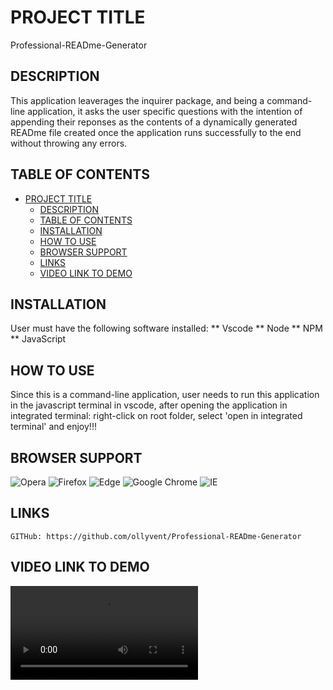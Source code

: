 # PROJECT TITLE

Professional-READme-Generator



## DESCRIPTION

This application leaverages the inquirer package, and being a command-line application, it asks the user specific questions with the intention of appending their reponses as the contents of a dynamically generated READme file created once the application runs successfully to the end without throwing any errors.



## TABLE OF CONTENTS

- [PROJECT TITLE](#project-title)
    - [DESCRIPTION](#description)
    - [TABLE OF CONTENTS](#table-of-contents)
    - [INSTALLATION](#installation)
    - [HOW TO USE](#how-to-use)
    - [BROWSER SUPPORT](#browser-support)
    - [LINKS](#links)
    - [VIDEO LINK TO DEMO](#video-link-to-demo)



## INSTALLATION

User must have the following software installed:
** Vscode
** Node
** NPM
** JavaScript



## HOW TO USE

Since this is a command-line application, user needs to run this application in the javascript terminal in vscode, after opening the application in integrated terminal: right-click on root folder, select 'open in integrated terminal' and enjoy!!!



## BROWSER SUPPORT

![Opera](https://img.shields.io/badge/Opera-FF1B2D?style=for-the-badge&logo=Opera&logoColor=white)
![Firefox](https://img.shields.io/badge/Firefox-FF7139?style=for-the-badge&logo=Firefox-Browser&logoColor=white)
![Edge](https://img.shields.io/badge/Edge-0078D7?style=for-the-badge&logo=Microsoft-edge&logoColor=white)
![Google Chrome](https://img.shields.io/badge/Google%20Chrome-4285F4?style=for-the-badge&logo=GoogleChrome&logoColor=white)
![IE](https://img.shields.io/badge/Internet%20Explorer-0076D6?style=for-the-badge&logo=Internet%20Explorer&logoColor=white)




## LINKS

    GITHub: https://github.com/ollyvent/Professional-READme-Generator




## VIDEO LINK TO DEMO 

<video src="./professional_READme_generator_app.mp4" controls title="Title"></video>


    

